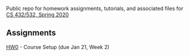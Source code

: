 Public repo for homework assignments, tutorials, and associated files for [CS 432/532, Spring 2020](https://www.cs.odu.edu/~mweigle/CS432-S20)

## Assignments

[HW0](HW0.md) - Course Setup (due Jan 21, Week 2) 
